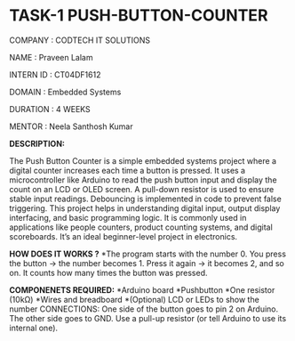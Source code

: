 # TASK-1 PUSH-BUTTON-COUNTER

COMPANY : CODTECH IT SOLUTIONS

NAME :   Praveen Lalam

INTERN ID : CT04DF1612

DOMAIN : Embedded Systems

DURATION : 4 WEEKS

MENTOR : Neela Santhosh Kumar

**DESCRIPTION:**

The Push Button Counter is a simple embedded systems project where a digital counter increases each time a button is pressed. It uses a microcontroller like Arduino to read the push button input and display the count on an LCD or OLED screen. A pull-down resistor is used to ensure stable input readings. Debouncing is implemented in code to prevent false triggering. This project helps in understanding digital input, output display interfacing, and basic programming logic. It is commonly used in applications like people counters, product counting systems, and digital scoreboards. It’s an ideal beginner-level project in electronics.

**HOW DOES IT WORKS ?**
 *The program starts with the number 0.
You press the button → the number becomes 1.
Press it again → it becomes 2, and so on.
It counts how many times the button was pressed.

**COMPONENETS REQUIRED:**
  *Arduino board
  *Pushbutton
  *One resistor (10kΩ)
  *Wires and breadboard
  *(Optional) LCD or LEDs to show the number
CONNECTIONS:
One side of the button goes to pin 2 on Arduino.
The other side goes to GND.
Use a pull-up resistor (or tell Arduino to use its internal one).
